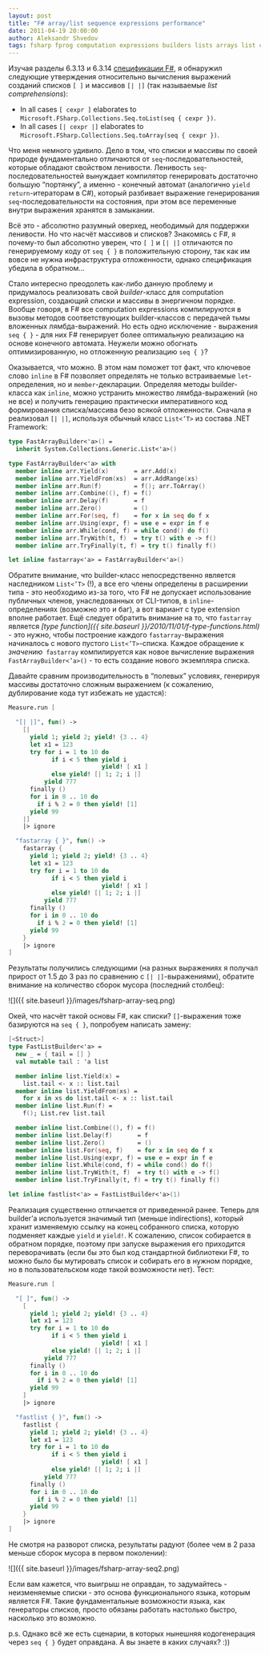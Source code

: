 ```yaml
---
layout: post
title: "F# array/list sequence expressions performance"
date: 2011-04-19 20:00:00
author: Aleksandr Shvedov
tags: fsharp fprog computation expressions builders lists arrays list comprehensions seq
---
```

Изучая разделы 6.3.13 и 6.3.14 [спецификации F#](http://research.microsoft.com/en-us/um/cambridge/projects/fsharp/manual/spec.html), я обнаружил следующие утверждения относительно вычисления выражений созданий списков `[ ]` и массивов `[| |]` (так называемые *list comprehensions*):

* In all cases `[ cexpr ]` elaborates to `Microsoft.FSharp.Collections.Seq.toList(seq { cexpr })`.
* In all cases `[| cexpr |]` elaborates to `Microsoft.FSharp.Collections.Seq.toArray(seq { cexpr })`.

Что меня немного удивило. Дело в том, что списки и массивы по своей природе фундаментально отличаются от `seq`-последовательностей, которые обладают свойством ленивости. Ленивость `seq`-последовательностей вынуждает компилятор генерировать достаточно большую “портянку”, а именно - конечный автомат (аналогично `yield return`-итераторам в C#), который разбивает выражение генерирования `seq`-последовательности на состояния, при этом все переменные внутри выражения хранятся в замыкании.

Всё это - абсолютно разумный оверхед, неободимый для поддержки ленивости. Но что насчёт массивов и списков? Знакомясь с F#, я почему-то был абсолютно уверен, что `[ ]` и `[| |]` отличаются по генерируемому коду от `seq { }` в положительную сторону, так как им вовсе не нужна инфраструктура отложенности, однако спецификация убедила в обратном…

Стало интересно преодолеть как-либо данную проблему и придумалось реализовать свой *builder*-класс для computation expression, создающий списки и массивы в энергичном порядке. Вообще говоря, в F# все computation expressions компилируются в вызовы методов соответствующих builder-классов с передачей тьмы вложенных лямбда-выражений. Но есть одно исключение - выражения `seq { }` - для них F# генерирует более оптимальную реализацию на основе конечного автомата. Неужели можно обогнать оптимизированную, но отложенную реализацию `seq { }`?

Оказывается, что можно. В этом нам поможет тот факт, что ключевое слово `inline` в F# позволяет определять не только встраиваемые `let`-определения, но и `member`-декларации. Определяя методы builder-класса как `inline`, можно устранить множество лямбда-выражений (но не все) и получить генерацию практически императивного код формирования списка/массива безо всякой отложенности. Сначала я реализовал `[| |]`, используя обычный класс `List<’T>` из состава .NET Framework:

```fsharp
type FastArrayBuilder<'a>() =
  inherit System.Collections.Generic.List<'a>()

type FastArrayBuilder<'a> with
  member inline arr.Yield(x)       = arr.Add(x)
  member inline arr.YieldFrom(xs)  = arr.AddRange(xs)
  member inline arr.Run(f)         = f(); arr.ToArray()
  member inline arr.Combine((), f) = f()
  member inline arr.Delay(f)       = f
  member inline arr.Zero()         = ()
  member inline arr.For(seq, f)    = for x in seq do f x
  member inline arr.Using(expr, f) = use e = expr in f e
  member inline arr.While(cond, f) = while cond() do f()
  member inline arr.TryWith(t, f)  = try t() with e -> f()
  member inline arr.TryFinally(t, f) = try t() finally f()

let inline fastarray<'a> = FastArrayBuilder<'a>()
```

Обратите внимание, что builder-класс непосредственно является наследником `List<’T>` (!), а все его члены определены в расширении типа - это необходимо из-за того, что F# не допускает использование публичных членов, унаследованных от CLI-типов, в `inline`-определениях (возможно это и баг), а вот вариант с type extension вполне работает. Ещё следует обратить внимание на то, что `fastarray` является *[type function]({{ site.baseurl }}/2010/11/01/f-type-functions.html)* - это нужно, чтобы построение каждого `fastarray`-выражения начиналось с нового пустого `List<’T>`-списка. Каждое обращение к *значению*` fastarray` компилируется как новое вычисление выражения `FastArrayBuilder<’a>()` - то есть создание нового экземпляра списка.

Давайте сравним производительность в “полевых” условиях, генерируя массивы достаточно сложным выражением (к сожалению, дублирование кода тут избежать не удастся):

```fsharp
Measure.run [

  "[| |]", fun() ->
    [|
      yield 1; yield 2; yield! {3 .. 4}
      let x1 = 123
      try for i = 1 to 10 do
            if i < 5 then yield i
                          yield! [ x1 ]
            else yield! [| 1; 2; i |]
          yield 777
      finally ()
      for i in 0 .. 10 do
        if i % 2 = 0 then yield! [1]
      yield 99
    |]
    |> ignore

  "fastarray { }", fun() ->
    fastarray {
      yield 1; yield 2; yield! {3 .. 4}
      let x1 = 123
      try for i = 1 to 10 do
            if i < 5 then yield i
                          yield! [ x1 ]
            else yield! [| 1; 2; i |]
          yield 777
      finally ()
      for i in 0 .. 10 do
        if i % 2 = 0 then yield! [1]
      yield 99
    }
    |> ignore
]
```

Результаты получились следующими (на разных выражениях я получал прирост от 1.5 до 3 раз по сравнению с `[| |]`-выражениями), обратите внимание на количество сборок мусора (последний столбец):

![]({{ site.baseurl }}/images/fsharp-array-seq.png)

Окей, что насчёт такой основы F#, как списки? `[]`-выражения тоже базируются на `seq { }`, попробуем написать замену:

```fsharp
[<Struct>]
type FastListBuilder<'a> =
  new _ = { tail = [] }
  val mutable tail : 'a list

  member inline list.Yield(x) =
    list.tail <- x :: list.tail
  member inline list.YieldFrom(xs) =
    for x in xs do list.tail <- x :: list.tail
  member inline list.Run(f) =
    f(); List.rev list.tail

  member inline list.Combine((), f) = f()
  member inline list.Delay(f)       = f
  member inline list.Zero()         = ()
  member inline list.For(seq, f)    = for x in seq do f x
  member inline list.Using(expr, f) = use e = expr in f e
  member inline list.While(cond, f) = while cond() do f()
  member inline list.TryWith(t, f)  = try t() with e -> f()
  member inline list.TryFinally(t, f) = try t() finally f()

let inline fastlist<'a> = FastListBuilder<'a>(1)
```

Реализация существенно отличается от приведенной ранее. Теперь для builder’а используется значимый тип (меньше indirections), который хранит изменяемую ссылку на конец собранного списка, которую подменяет каждые `yield` и `yield!`. К сожалению, список собирается в обратном порядке, поэтому при запуске выражения его приходится переворачивать (если бы это был код стандартной библиотеки F#, то можно было бы мутировать список и собирать его в нужном порядке, но в пользовательском коде такой возможности нет). Тест:

```fsharp
Measure.run [

  "[ ]", fun() ->
    [
      yield 1; yield 2; yield! {3 .. 4}
      let x1 = 123
      try for i = 1 to 10 do
            if i < 5 then yield i
                          yield! [ x1 ]
            else yield! [| 1; 2; i |]
          yield 777
      finally ()
      for i in 0 .. 10 do
        if i % 2 = 0 then yield! [1]
      yield 99
    ]
    |> ignore

  "fastlist { }", fun() ->
    fastlist {
      yield 1; yield 2; yield! {3 .. 4}
      let x1 = 123
      try for i = 1 to 10 do
            if i < 5 then yield i
                          yield! [ x1 ]
            else yield! [| 1; 2; i |]
          yield 777
      finally ()
      for i in 0 .. 10 do
        if i % 2 = 0 then yield! [1]
      yield 99
    }
    |> ignore
]
```

Не смотря на разворот списка, результаты радуют (более чем в 2 раза меньше сборок мусора в первом поколении):

![]({{ site.baseurl }}/images/fsharp-array-seq2.png)

Если вам кажется, что выигрыш не оправдан, то задумайтесь - неизменяемые списки - это основа функционального языка, которым является F#. Такие фундаментальные возможности языка, как генераторы списков, просто обязаны работать настолько быстро, насколько это возможно.

p.s. Однако всё же есть сценарии, в которых нынешняя кодогенерация через `seq { }` будет оправдана. А вы знаете в каких случаях? :))